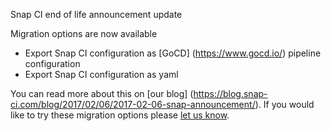 Snap CI end of life announcement update 

Migration options are now available

* Export Snap CI configuration as [GoCD] (https://www.gocd.io/) pipeline configuration
* Export Snap CI configuration as yaml

You can read more about this on [our blog] (https://blog.snap-ci.com/blog/2017/02/06/2017-02-06-snap-announcement/). If you would like to try these migration options please [let us know](https://snap-ci.com/contact-us). 
